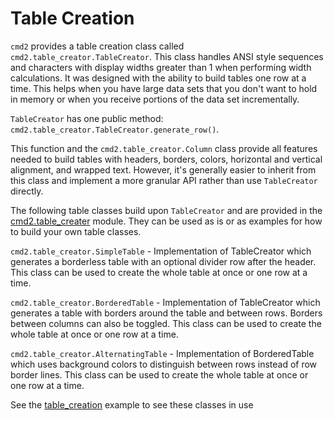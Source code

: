 # Table Creation

`cmd2` provides a table creation class called `cmd2.table_creator.TableCreator`. This class handles
ANSI style sequences and characters with display widths greater than 1 when performing width
calculations. It was designed with the ability to build tables one row at a time. This helps when
you have large data sets that you don't want to hold in memory or when you receive portions of the
data set incrementally.

`TableCreator` has one public method: `cmd2.table_creator.TableCreator.generate_row()`.

This function and the `cmd2.table_creator.Column` class provide all features needed to build tables
with headers, borders, colors, horizontal and vertical alignment, and wrapped text. However, it's
generally easier to inherit from this class and implement a more granular API rather than use
`TableCreator` directly.

The following table classes build upon `TableCreator` and are provided in the
[cmd2.table_creater](../api/table_creator.md) module. They can be used as is or as examples for how
to build your own table classes.

`cmd2.table_creator.SimpleTable` - Implementation of TableCreator which generates a borderless table
with an optional divider row after the header. This class can be used to create the whole table at
once or one row at a time.

`cmd2.table_creator.BorderedTable` - Implementation of TableCreator which generates a table with
borders around the table and between rows. Borders between columns can also be toggled. This class
can be used to create the whole table at once or one row at a time.

`cmd2.table_creator.AlternatingTable` - Implementation of BorderedTable which uses background colors
to distinguish between rows instead of row border lines. This class can be used to create the whole
table at once or one row at a time.

See the [table_creation](https://github.com/python-cmd2/cmd2/blob/master/examples/table_creation.py)
example to see these classes in use
